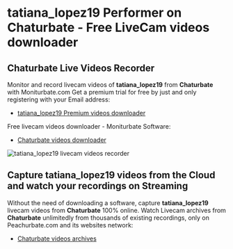 # tatiana_lopez19 Performer on Chaturbate - Free LiveCam videos downloader

## Chaturbate Live Videos Recorder

Monitor and record livecam videos of **tatiana_lopez19** from **Chaturbate** with Moniturbate.com
Get a premium trial for free by just and only registering with your Email address:
* [tatiana_lopez19 Premium videos downloader](https://moniturbate.com/request-demo-licence-key.html)

Free livecam videos downloader - Moniturbate Software:
* [Chaturbate videos downloader](https://moniturbate.com/moniturbate-download-software.html)

![tatiana_lopez19 livecam videos recorder](https://peachurnet.com/templates/moniturbate-software.png)


## Capture tatiana_lopez19 videos from the Cloud and watch your recordings on Streaming

Without the need of downloading a software, capture **tatiana_lopez19** livecam videos from **Chaturbate** 100% online.
Watch Livecam archives from **Chaturbate** unlimitedly from thousands of existing recordings, only on Peachurbate.com and its websites network:
* [Chaturbate videos archives](https://peachurnet.com/)